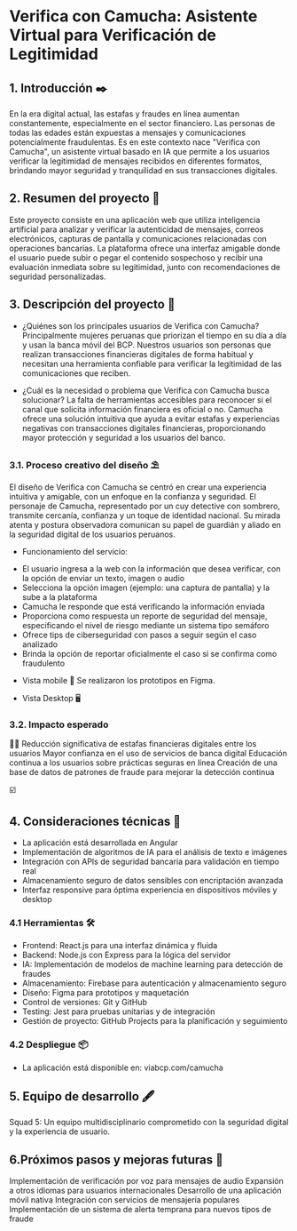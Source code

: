 # Verifica con Camucha: Asistente Virtual para Verificación de Legitimidad

## 1. Introducción ✒️
En la era digital actual, las estafas y fraudes en línea aumentan constantemente, especialmente en el sector financiero. Las personas de todas las edades están expuestas a mensajes y comunicaciones potencialmente fraudulentas. Es en este contexto nace "Verifica con Camucha", un asistente virtual basado en IA que permite a los usuarios verificar la legitimidad de mensajes recibidos en diferentes formatos, brindando mayor seguridad y tranquilidad en sus transacciones digitales.

## 2. Resumen del proyecto 📝
Este proyecto consiste en una aplicación web que utiliza inteligencia artificial para analizar y verificar la autenticidad de mensajes, correos electrónicos, capturas de pantalla y comunicaciones relacionadas con operaciones bancarias. La plataforma ofrece una interfaz amigable donde el usuario puede subir o pegar el contenido sospechoso y recibir una evaluación inmediata sobre su legitimidad, junto con recomendaciones de seguridad personalizadas.

## 3. Descripción del proyecto 📔
  * ¿Quiénes son los principales usuarios de Verifica con Camucha?
    Principalmente mujeres peruanas que priorizan el tiempo en su día a día y usan la banca móvil del BCP. Nuestros usuarios son personas que realizan transacciones financieras digitales de forma habitual y necesitan una herramienta confiable para verificar la legitimidad de las comunicaciones que reciben.

  * ¿Cuál es la necesidad o problema que Verifica con Camucha busca solucionar?
  La falta de herramientas accesibles para reconocer si el canal que solicita información financiera es oficial o no. Camucha ofrece una solución intuitiva que ayuda a evitar estafas y experiencias negativas con transacciones digitales financieras, proporcionando mayor protección y seguridad a los usuarios del banco.

### 3.1. Proceso creativo del diseño ⛱️
El diseño de Verifica con Camucha se centró en crear una experiencia intuitiva y amigable, con un enfoque en la confianza y seguridad. El personaje de Camucha, representado por un cuy detective con sombrero, transmite cercanía, confianza y un toque de identidad nacional. Su mirada atenta y postura observadora comunican su papel de guardián y aliado en la seguridad digital de los usuarios peruanos.
 *   Funcionamiento del servicio:

  - El usuario ingresa a la web con la información que desea verificar, con la opción de enviar un texto, imagen o audio
  - Selecciona la opción imagen (ejemplo: una captura de pantalla) y la sube a la plataforma
  - Camucha le responde que está verificando la información enviada
  - Proporciona como respuesta un reporte de seguridad del mensaje, especificando el nivel de riesgo mediante un sistema tipo semáforo
  - Ofrece tips de ciberseguridad con pasos a seguir según el caso analizado
  - Brinda la opción de reportar oficialmente el caso si se confirma como fraudulento

* Vista mobile 📱 Se realizaron los prototipos en Figma.



* Vista Desktop 🖥️



### 3.2.  Impacto esperado
🧑‍💻 Reducción significativa de estafas financieras digitales entre los usuarios
Mayor confianza en el uso de servicios de banca digital
Educación continua a los usuarios sobre prácticas seguras en línea
Creación de una base de datos de patrones de fraude para mejorar la detección continua

  ☑️


## 4. Consideraciones técnicas  🚀
* La aplicación está desarrollada en Angular
* Implementación de algoritmos de IA para el análisis de texto e imágenes
* Integración con APIs de seguridad bancaria para validación en tiempo real
* Almacenamiento seguro de datos sensibles con encriptación avanzada
* Interfaz responsive para óptima experiencia en dispositivos móviles y desktop
 ### 4.1 Herramientas 🛠️
 * Frontend: React.js para una interfaz dinámica y fluida
 * Backend: Node.js con Express para la lógica del servidor
 * IA: Implementación de modelos de machine learning para detección de fraudes
 * Almacenamiento: Firebase para autenticación y almacenamiento seguro
 * Diseño: Figma para prototipos y maquetación
 * Control de versiones: Git y GitHub
 * Testing: Jest para pruebas unitarias y de integración
 * Gestión de proyecto: GitHub Projects para la planificación y seguimiento
 ### 4.2 Despliegue 📦
  * La aplicación está disponible en: viabcp.com/camucha


 ## 5. Equipo de desarrollo 🖋️
  Squad 5: Un equipo multidisciplinario comprometido con la seguridad digital y la experiencia de usuario.

 ## 6.Próximos pasos y mejoras futuras 🔮

Implementación de verificación por voz para mensajes de audio
Expansión a otros idiomas para usuarios internacionales
Desarrollo de una aplicación móvil nativa
Integración con servicios de mensajería populares
Implementación de un sistema de alerta temprana para nuevos tipos de fraude
